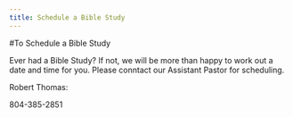 ```yaml
---
title: Schedule a Bible Study
---
```


#To Schedule a Bible Study

Ever had a Bible Study? If not, we will be more than happy to work out a date and time for you. Please conntact our Assistant Pastor for scheduling.

Robert Thomas:

804-385-2851

<a href="mailto:retelcom@msn.com"></a> 


